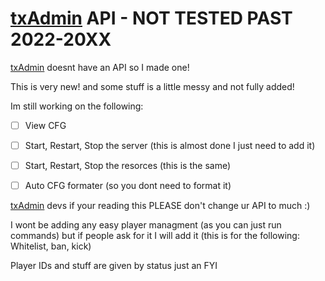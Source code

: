 # [txAdmin](https://github.com/tabarra/txAdmin) API - NOT TESTED PAST 2022-20XX

[txAdmin](https://github.com/tabarra/txAdmin) doesnt have an API so I made one!

This is very new! and some stuff is a little messy and not fully added!

Im still working on the following:

- [ ] View CFG

- [ ] Start, Restart, Stop the server (this is almost done I just need to add it)

- [ ] Start, Restart, Stop the resorces (this is the same)

- [ ] Auto CFG formater (so you dont need to format it)

[txAdmin](https://github.com/tabarra/txAdmin) devs if your reading this PLEASE don't change ur API to much :)

I wont be adding any easy player managment (as you can just run commands) but if people ask for it I will add it (this is for the following: Whitelist, ban, kick)

Player IDs and stuff are given by status just an FYI
